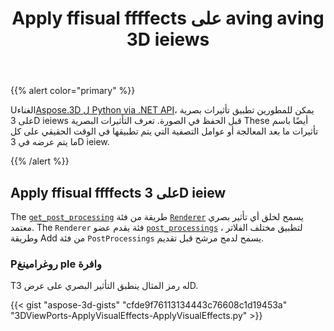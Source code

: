 ﻿---
title: Apply ffisual ffffects على aving aving 3D ieiews
type: docs
weight: 10
url: /ar/python-net/apply-visual-effects-on-saving-3d-views/
description: Using Aspose.3D ل Python via .NET API ، يمكن للمطورين تطبيق تأثيرات بصرية على 3D ieiews قبل الحفظ في الصورة. ومن المعروف أيضا التأثيرات البصرية ese hese باسم تأثيرات ما بعد المعالجة أو عوامل التصفية التي يتم تطبيقها في الوقت الحقيقي على كل ما هو معروض في 3D ieiew.
---
{{% alert color="primary" %}}

Uالغناء[Aspose.3D ل Python via .NET API](https://products.aspose.com/3d/python-net/)، يمكن للمطورين تطبيق تأثيرات بصرية على 3D ieiews قبل الحفظ في الصورة. تعرف التأثيرات البصرية These أيضًا باسم تأثيرات ما بعد المعالجة أو عوامل التصفية التي يتم تطبيقها في الوقت الحقيقي على كل ما يتم عرضه في 3D ieiew.

{{% /alert %}}
## **Apply ffisual ffffects على 3D ieiew**
The [`get_post_processing`](https://reference.aspose.com/3d/net/aspose.threed.render/renderer/methods/getpostprocessing) طريقة من فئة [`Renderer`](https://reference.aspose.com/3d/net/aspose.threed.render/renderer) يسمح لخلق أي تأثير بصري معتمد. The `Renderer` فئة يقدم عضو [`post_processings`](https://reference.aspose.com/3d/net/aspose.threed.render/renderer/properties/postprocessings) لتطبيق مختلف الفلاتر ، وطريقة Add من فئة `PostProcessings` يسمح لدمج مرشح قبل تقديم.
### **Pروغرامينغ ple وافرة**
Tله رمز المثال ينطبق التأثير البصري على عرض 3D.

{{< gist "aspose-3d-gists" "cfde9f76113134443c76608c1d19453a" "3DViewPorts-ApplyVisualEffects-ApplyVisualEffects.py" >}}
